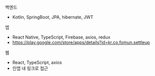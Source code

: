 백엔드 
 - Kotlin, SpringBoot, JPA, hibernate, JWT

앱
 - React Native, TypeScript, Firebase, axios, redux
 - https://play.google.com/store/apps/details?id=kr.co.fomun.settleup

웹
 - React, TypeScript, axios
 - 인앱 내 링크로 접근
